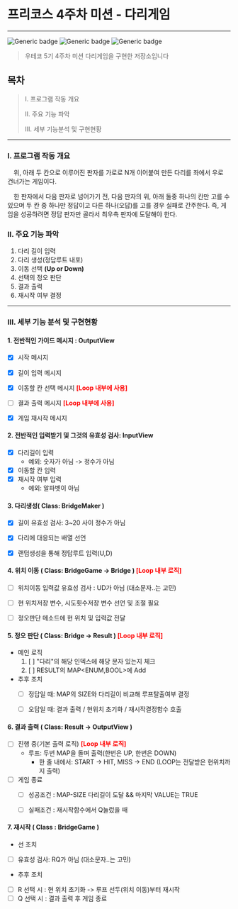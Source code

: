 # 프리코스 4주차 미션 - 다리게임

---

![Generic badge](https://img.shields.io/badge/precourse-week4-green.svg)
![Generic badge](https://img.shields.io/badge/test-0_passed-blue.svg)
![Generic badge](https://img.shields.io/badge/version-1.0-brightgreen.svg)

> 우테코 5기 4주차 미션 다리게임을 구현한 저장소입니다
## 목차
> I. 프로그램 작동 개요
>
> II. 주요 기능 파악
> 
> III. 세부 기능분석 및 구현현황

___

### I. 프로그램 작동 개요
　위, 아래 두 칸으로 이루어진 판자를 가로로 N개 이어붙여 만든 다리를 좌에서 우로 건너가는 게임이다.

　한 판자에서 다음 판자로 넘어가기 전, 다음 판자의  위, 아래 둘중 하나의 칸만 고를 수 있으며 두 칸 중 하나만 정답이고 다른 하나(오답)를 고를 경우 실패로 간주한다.
즉, 게임을 성공하려면 정답 판자만 골라서 최우측 판자에 도달해야 한다.
### II. 주요 기능 파악
1. 다리 길이 입력
2. 다리 생성(정답루트 내포)
3. 이동 선택 **(Up or Down)**
4. 선택의 정오 판단
5. 결과 출력
6. 재시작 여부 결정

---

### III. 세부 기능 분석 및 구현현황
#### 1. 전반적인 가이드 메시지 : OutputView
- [x] 시작 메시지
- [x] 길이 입력 메시지
- [x] 이동할 칸 선택 메시지 <span style="color:red">**[Loop 내부에 사용]**
- [ ] 결과 출력 메시지 <span style="color:red">**[Loop 내부에 사용]**
- [x] 게임 재시작 메시지


#### 2. 전반적인 입력받기 및 그것의 유효성 검사: InputView
- [x] 다리길이 입력
    * 예외: 숫자가 아님 -> 정수가 아님
- [x] 이동할 칸 입력
- [x] 재시작 여부 입력
    * 예외: 알파벳이 아님 

#### 3. 다리생성( Class: BridgeMaker )
- [X] 길이 유효성 검사: 3~20 사이 정수가 아님
- [X] 다리에 대응되는 배열 선언
- [X] 랜덤생성을 통해 정답루트 입력(U,D)


#### 4. 위치 이동 ( Class: BridgeGame -> Bridge ) <span style="color:red">**[Loop 내부 로직]**
- [ ] 위치이동 입력값 유효성 검사 :  UD가 아님 (대소문자..는 고민)
- [ ] 현 위치저장 변수, 시도횟수저장 변수 선언 및 조절 필요
- [ ] 정오판단 메소드에 현 위치 및 입력값 전달 


#### 5. 정오 판단 ( Class: Bridge -> Result ) <span style="color:red">**[Loop 내부 로직]**
   * 메인 로직
      1) [ ] "다리"의 해당 인덱스에 해당 문자 있는지 체크
      2) [ ] RESULT의 MAP<ENUM,BOOL>에 Add
   * 추후 조치
      - [ ] 정답일 때: MAP의 SIZE와 다리길이 비교해 루프탈출여부 결정
      - [ ] 오답일 때: 결과 출력 / 현위치 초기화 / 재시작결정함수 호출


#### 6. 결과 출력 ( Class: Result -> OutputView )
- [ ] 진행 중(기본 출력 로직) <span style="color:red">**[Loop 내부 로직]**
  - 루프: 두번 MAP을 돌며 출력(한번은 UP, 한번은 DOWN)
      * 한 줄 내에서: START -> HIT, MISS -> END
        (LOOP는 전달받은 현위치까지 출력)
- [ ] 게임 종료
  * [ ] 성공조건 : MAP-SIZE 다리길이 도달 && 마지막 VALUE는 TRUE
  * [ ] 실패조건 : 재시작함수에서 Q눌렀을 때


#### 7. 재시작 ( Class : BridgeGame )
- 선 조치
- [ ] 유효성 검사: RQ가 아님 (대소문자..는 고민)
- 추후 조치 
- [ ] R 선택 시 : 현 위치 초기화 -> 루프 선두(위치 이동)부터 재시작
- [ ] Q 선택 시 : 결과 출력 후 게임 종료
